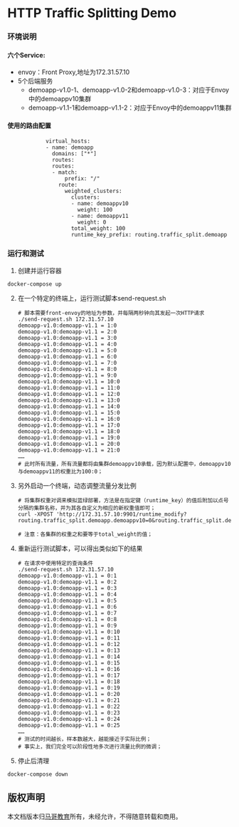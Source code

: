 # HTTP Traffic Splitting Demo

### 环境说明
#### 六个Service:

- envoy：Front Proxy,地址为172.31.57.10
- 5个后端服务
  - demoapp-v1.0-1、demoapp-v1.0-2和demoapp-v1.0-3：对应于Envoy中的demoappv10集群
  - demoapp-v1.1-1和demoapp-v1.1-2：对应于Envoy中的demoappv11集群

#### 使用的路由配置

```
            virtual_hosts:
            - name: demoapp
              domains: ["*"]
              routes:
              routes:
              - match:
                  prefix: "/"
                route:
                  weighted_clusters:
                    clusters:
                    - name: demoappv10
                      weight: 100
                    - name: demoappv11
                      weight: 0
                    total_weight: 100
                    runtime_key_prefix: routing.traffic_split.demoapp
```

### 运行和测试
1. 创建并运行容器
```
docker-compose up
```

2. 在一个特定的终端上，运行测试脚本send-request.sh

   ```
   # 脚本需要front-envoy的地址为参数，并每隔两秒钟向其发起一次HTTP请求
   ./send-request.sh 172.31.57.10
   demoapp-v1.0:demoapp-v1.1 = 1:0
   demoapp-v1.0:demoapp-v1.1 = 2:0
   demoapp-v1.0:demoapp-v1.1 = 3:0
   demoapp-v1.0:demoapp-v1.1 = 4:0
   demoapp-v1.0:demoapp-v1.1 = 5:0
   demoapp-v1.0:demoapp-v1.1 = 6:0
   demoapp-v1.0:demoapp-v1.1 = 7:0
   demoapp-v1.0:demoapp-v1.1 = 8:0
   demoapp-v1.0:demoapp-v1.1 = 9:0
   demoapp-v1.0:demoapp-v1.1 = 10:0
   demoapp-v1.0:demoapp-v1.1 = 11:0
   demoapp-v1.0:demoapp-v1.1 = 12:0
   demoapp-v1.0:demoapp-v1.1 = 13:0
   demoapp-v1.0:demoapp-v1.1 = 14:0
   demoapp-v1.0:demoapp-v1.1 = 15:0
   demoapp-v1.0:demoapp-v1.1 = 16:0
   demoapp-v1.0:demoapp-v1.1 = 17:0
   demoapp-v1.0:demoapp-v1.1 = 18:0
   demoapp-v1.0:demoapp-v1.1 = 19:0
   demoapp-v1.0:demoapp-v1.1 = 20:0
   demoapp-v1.0:demoapp-v1.1 = 21:0
   ……
   # 此时所有流量，所有流量都将由集群demoappv10承载，因为默认配置中，demoappv10与demoappv11的权重比为100:0；
   ```
   
3. 另外启动一个终端，动态调整流量分发比例

   ```
   # 将集群权重对调来模拟蓝绿部署，方法是在指定键（runtime_key）的值后附加以点号分隔的集群名称，并为其各自定义为相应的新权重值即可；
   curl -XPOST 'http://172.31.57.10:9901/runtime_modify?routing.traffic_split.demoapp.demoappv10=0&routing.traffic_split.demoapp.demoappv11=100'
   
   # 注意：各集群的权重之和要等于total_weight的值； 
   ```
   
4. 重新运行测试脚本，可以得出类似如下的结果

   ```
   # 在请求中使用特定的查询条件
   ./send-request.sh 172.31.57.10
   demoapp-v1.0:demoapp-v1.1 = 0:1
   demoapp-v1.0:demoapp-v1.1 = 0:2
   demoapp-v1.0:demoapp-v1.1 = 0:3
   demoapp-v1.0:demoapp-v1.1 = 0:4
   demoapp-v1.0:demoapp-v1.1 = 0:5
   demoapp-v1.0:demoapp-v1.1 = 0:6
   demoapp-v1.0:demoapp-v1.1 = 0:7
   demoapp-v1.0:demoapp-v1.1 = 0:8
   demoapp-v1.0:demoapp-v1.1 = 0:9
   demoapp-v1.0:demoapp-v1.1 = 0:10
   demoapp-v1.0:demoapp-v1.1 = 0:11
   demoapp-v1.0:demoapp-v1.1 = 0:12
   demoapp-v1.0:demoapp-v1.1 = 0:13
   demoapp-v1.0:demoapp-v1.1 = 0:14
   demoapp-v1.0:demoapp-v1.1 = 0:15
   demoapp-v1.0:demoapp-v1.1 = 0:16
   demoapp-v1.0:demoapp-v1.1 = 0:17
   demoapp-v1.0:demoapp-v1.1 = 0:18
   demoapp-v1.0:demoapp-v1.1 = 0:19
   demoapp-v1.0:demoapp-v1.1 = 0:20
   demoapp-v1.0:demoapp-v1.1 = 0:21
   demoapp-v1.0:demoapp-v1.1 = 0:22
   demoapp-v1.0:demoapp-v1.1 = 0:23
   demoapp-v1.0:demoapp-v1.1 = 0:24
   demoapp-v1.0:demoapp-v1.1 = 0:25
   ……
   # 测试的时间越长，样本数越大，越能接近于实际比例；
   # 事实上，我们完全可以阶段性地多次进行流量比例的微调；
   ```
   
5. 停止后清理

```
docker-compose down
```

## 版权声明
本文档版本归[马哥教育](www.magedu.com)所有，未经允许，不得随意转载和商用。
